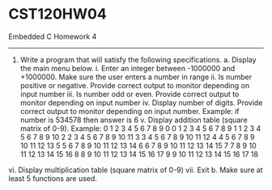 # CST120HW04

Embedded C Homework 4

---

1.	Write a program that will satisfy the following specifications.
a.	Display the main menu below.
 i.	Enter an integer between -1000000 and +1000000. Make sure the user enters a number in range
 ii.	Is number positive or negative. Provide correct output to monitor depending on input number
 iii.	Is number odd or even. Provide correct output to monitor depending on input number
 iv.	Display number of digits. Provide correct output to monitor depending on input number. Example: if number is 534578 then answer is 6
 v.	Display addition table (square matrix of 0-9). Example:
	0	1	2	3	4	5	6	7	8	9
0	0	1	2	3	4	5	6	7	8	9
1	1	2	3	4	5	6	7	8	9	10
2	2	3	4	5	6	7	8	9	10	11
3	3	4	5	6	7	8	9	10	11	12
4	4	5	6	7	8	9	10	11	12	13
5	5	6	7	8	9	10	11	12	13	14
6	6	7	8	9	10	11	12	13	14	15
7	7	8	9	10	11	12	13	14	15	16
8	8	9	10	11	12	13	14	15	16	17
9	9	10	11	12	13	14	15	16	17	18

 vi.	Display multiplication table (square matrix of 0-9)
 vii.	Exit
b.	Make sure at least 5 functions are used.

